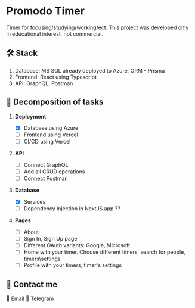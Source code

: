 # Promodo Timer

Timer for focusing/studying/working/ect. This project was developed only in educational interest, not commercial.

## :hammer_and_wrench: Stack

1. Database: MS SQL already deployed to Azure, ORM - Prisma
2. Frontend: React using Typescript
3. API: GraphQL, Postman

## :pencil: Decomposition of tasks

1. **Deployment**

   - [x] Database using Azure
   - [ ] Frontend using Vercel
   - [ ] CI/CD using Vercel

2. **API**

   - [ ] Connect GraphQL
   - [ ] Add all CRUD operations
   - [ ] Connect Postman

3. **Database**

   - [x] Services
   - [ ] Dependency injection in NextJS app ??

4. **Pages**
   - [ ] About
   - [ ] Sign In, Sign Up page
   - [ ] Different OAuth variants: Google, Microsoft
   - [ ] Home with your timer. Choose different timers, search for people, timers\settings
   - [ ] Profile with your timers, timer's settings

## :iphone: Contact me

:email: [Email](mailto:olegsuv.dev@gmail.com)
:calling: [Telegram](https://t.me/suph0mi3)
